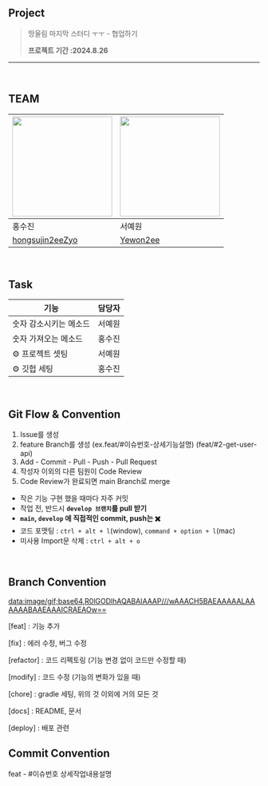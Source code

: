 ## Project

> 땅울림 마지막 스터디 ㅜㅜ - 협업하기
> 
> 
> **프로젝트 기간 :2024.8.26**
> 

---

<br>

## TEAM

| <img width="200" src="https://github.com/SOPT-33th-JointSeminar-3/Server/assets/76610340/5bdb6ee2-300c-4d2a-8dbb-008af448afe0"> | <img width="200" src="https://github.com/SOPT-33th-JointSeminar-3/Server/assets/76610340/a4f9cc94-31df-4512-89df-cb5521f3e4cf"> |
| --- | --- |
| 홍수진  | 서예원 |
| [hongsujin2eeZyo](https://github.com/hongsujin2eeZyo) | [Yewon2ee](https://github.com/Yewon2ee) |

<br>

## Task
| 기능 | 담당자 |
| --- | --- |
| 숫자 감소시키는 메소드 | 서예원 |
| 숫자 가져오는 메소드 | 홍수진 |
| ⚙️ 프로젝트 셋팅 | 서예원 |
| ⚙️ 깃헙 세팅 | 홍수진 |

​
<br>





## Git Flow & Convention
1. Issue를 생성
2. feature Branch를 생성 (ex.feat/#이슈번호-상세기능설명) (feat/#2-get-user-api)
3. Add - Commit - Pull - Push - Pull Request
4. 작성자 이외의 다른 팀원이 Code Review
5. Code Review가 완료되면 main Branch로 merge




- 작은 기능 구현 했을 때마다 자주 커밋
- 작업 전, 반드시 **`develop 브랜치`를 pull 받기**
- **`main`, `develop` 에 직접적인 commit, push는 ✖️**
- 코드 포맷팅 : `ctrl + alt + l`(window), `command + option + l`(mac)
- 미사용 Import문 삭제 : `ctrl + alt + o`

<br>

## **Branch Convention**

[data:image/gif;base64,R0lGODlhAQABAIAAAP///wAAACH5BAEAAAAALAAAAAABAAEAAAICRAEAOw==](data:image/gif;base64,R0lGODlhAQABAIAAAP///wAAACH5BAEAAAAALAAAAAABAAEAAAICRAEAOw==)

[feat] : 기능 추가

[fix] : 에러 수정, 버그 수정

[refactor] : 코드 리펙토링 (기능 변경 없이 코드만 수정할 때)

[modify] : 코드 수정 (기능의 변화가 있을 때)

[chore] : gradle 세팅, 위의 것 이외에 거의 모든 것

[docs] : README, 문서

[deploy] : 배포 관련

## **Commit Convention**

feat - #이슈번호 상세작업내용설명
